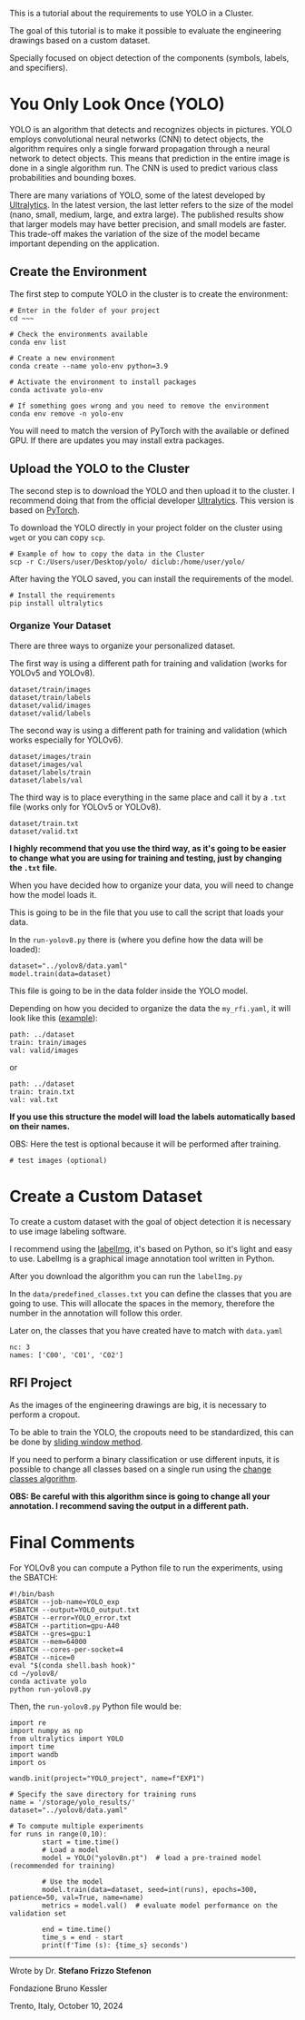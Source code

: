 This is a tutorial about the requirements to use YOLO in a Cluster.

The goal of this tutorial is to make it possible to evaluate the engineering drawings based on a custom dataset.

Specially focused on object detection of the components (symbols, labels, and specifiers).

# You Only Look Once (YOLO)

YOLO is an algorithm that detects and recognizes objects in pictures. YOLO employs convolutional neural networks (CNN) to detect objects, the algorithm requires only a single forward propagation through a neural network to detect objects. This means that prediction in the entire image is done in a single algorithm run. The CNN is used to predict various class probabilities and bounding boxes.

There are many variations of YOLO, some of the latest developed by [Ultralytics](https://github.com/ultralytics/ultralytics). In the latest version, the last letter refers to the size of the model (nano, small, medium, large, and extra large). The published results show that larger models may have better precision, and small models are faster. This trade-off makes the variation of the size of the model became important depending on the application.

## Create the Environment

The first step to compute YOLO in the cluster is to create the environment:

```
# Enter in the folder of your project
cd ~~~ 

# Check the environments available
conda env list

# Create a new environment
conda create --name yolo-env python=3.9

# Activate the environment to install packages
conda activate yolo-env

# If something goes wrong and you need to remove the environment
conda env remove -n yolo-env
```

You will need to match the version of PyTorch with the available or defined GPU. 
If there are updates you may install extra packages.

## Upload the YOLO to the Cluster

The second step is to download the YOLO and then upload it to the cluster.
I recommend doing that from the official developer [Ultralytics](https://github.com/ultralytics/ultralytics). 
This version is based on [PyTorch](https://pytorch.org/).

To download the YOLO directly in your project folder on the cluster using `wget` or you can copy `scp`.

```
# Example of how to copy the data in the Cluster
scp -r C:/Users/user/Desktop/yolo/ diclub:/home/user/yolo/
```

After having the YOLO saved, you can install the requirements of the model.

```
# Install the requirements
pip install ultralytics
```

### Organize Your Dataset

There are three ways to organize your personalized dataset.

The first way is using a different path for training and validation (works for YOLOv5 and YOLOv8).
```    
dataset/train/images
dataset/train/labels
dataset/valid/images
dataset/valid/labels
```

The second way is using a different path for training and validation (which works especially for YOLOv6).
```    
dataset/images/train
dataset/images/val
dataset/labels/train
dataset/labels/val
```

The third way is to place everything in the same place and call it by a `.txt` file (works only for YOLOv5 or YOLOv8).
```
dataset/train.txt
dataset/valid.txt
```

**I highly recommend that you use the third way, as it's going to be easier to change what you are using for training and testing, just by changing the `.txt` file.**

When you have decided how to organize your data, you will need to change how the model loads it.

This is going to be in the file that you use to call the script that loads your data.

In the `run-yolov8.py` there is (where you define how the data will be loaded):
```
dataset="../yolov8/data.yaml"
model.train(data=dataset)
```

This file is going to be in the data folder inside the YOLO model.

Depending on how you decided to organize the data the `my_rfi.yaml`, it will look like this ([example](https://github.com/SFStefenon/Digital_ED/blob/main/YOLO/my_rfi.yaml)):
```
path: ../dataset
train: train/images
val: valid/images
```
or
```
path: ../dataset
train: train.txt
val: val.txt
```

**If you use this structure the model will load the labels automatically based on their names.**

OBS: Here the test is optional because it will be performed after training.

```
# test images (optional)
```

# Create a Custom Dataset

To create a custom dataset with the goal of object detection it is necessary to use image labeling software.

I recommend using the [labelImg](https://github.com/heartexlabs/labelImg), it's based on Python, so it's light and easy to use.
LabelImg is a graphical image annotation tool written in Python.

After you download the algorithm you can run the `labelImg.py`

In the `data/predefined_classes.txt` you can define the classes that you are going to use. 
This will allocate the spaces in the memory, therefore the number in the annotation will follow this order.

Later on, the classes that you have created have to match with `data.yaml`

```
nc: 3
names: ['C00', 'C01', 'C02']
```

## RFI Project

As the images of the engineering drawings are big, it is necessary to perform a cropout.

To be able to train the YOLO, the cropouts need to be standardized, this can be done by [sliding window method](https://github.com/SFStefenon/Digital_EDs/blob/main/Sliding%20Window/Sliding%20Window%20Compute.py).

If you need to perform a binary classification or use different inputs, it is possible to change all classes based on a single run using the [change classes algorithm](https://github.com/SFStefenon/Digital_EDs/blob/main/YOLO/Changing%20Classes/Change_the_Classes_to_0.py).

**OBS: Be careful with this algorithm since is going to change all your annotation. I recommend saving the output in a different path.**

# Final Comments

For YOLOv8 you can compute a Python file to run the experiments, using the SBATCH:

```
#!/bin/bash
#SBATCH --job-name=YOLO_exp
#SBATCH --output=YOLO_output.txt
#SBATCH --error=YOLO_error.txt
#SBATCH --partition=gpu-A40
#SBATCH --gres=gpu:1
#SBATCH --mem=64000
#SBATCH --cores-per-socket=4
#SBATCH --nice=0
eval "$(conda shell.bash hook)"
cd ~/yolov8/
conda activate yolo
python run-yolov8.py
```
Then, the `run-yolov8.py` Python file would be:

```
import re
import numpy as np
from ultralytics import YOLO
import time
import wandb
import os

wandb.init(project="YOLO_project", name=f"EXP1")

# Specify the save directory for training runs
name = '/storage/yolo_results/'
dataset="../yolov8/data.yaml"

# To compute multiple experiments
for runs in range(0,10): 
        start = time.time()
        # Load a model
        model = YOLO("yolov8n.pt")  # load a pre-trained model (recommended for training)

        # Use the model
        model.train(data=dataset, seed=int(runs), epochs=300, patience=50, val=True, name=name)
        metrics = model.val()  # evaluate model performance on the validation set

        end = time.time()
        time_s = end - start
        print(f'Time (s): {time_s} seconds')
```


---

Wrote by Dr. **Stefano Frizzo Stefenon**

Fondazione Bruno Kessler

Trento, Italy, October 10, 2024
